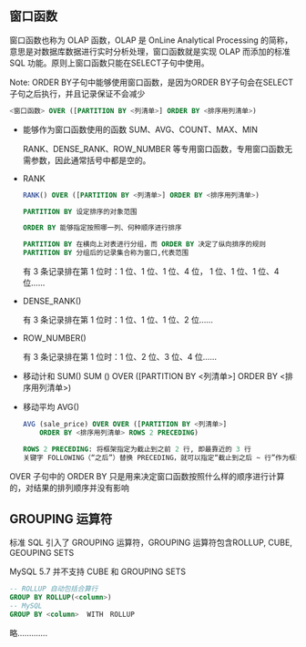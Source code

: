 
## 窗口函数
窗口函数也称为 OLAP 函数，OLAP 是 OnLine Analytical Processing 的简称，意思是对数据库数据进行实时分析处理，窗口函数就是实现 OLAP 而添加的标准 SQL 功能。原则上窗口函数只能在SELECT子句中使用。

Note: ORDER BY子句中能够使用窗口函数，是因为ORDER BY子句会在SELECT子句之后执行，并且记录保证不会减少
```SQL
<窗口函数> OVER ([PARTITION BY <列清单>] ORDER BY <排序用列清单>)
```
* 能够作为窗口函数使用的函数
    SUM、AVG、COUNT、MAX、MIN
    
    RANK、DENSE_RANK、ROW_NUMBER 等专用窗口函数，专用窗口函数无需参数，因此通常括号中都是空的。

* RANK
    ```SQL
    RANK() OVER ([PARTITION BY <列清单>] ORDER BY <排序用列清单>)

    PARTITION BY 设定排序的对象范围

    ORDER BY 能够指定按照哪一列、何种顺序进行排序

    PARTITION BY 在横向上对表进行分组，而 ORDER BY 决定了纵向排序的规则
    PARTITION BY 分组后的记录集合称为窗口,代表范围
    ```
    有 3 条记录排在第 1 位时：1 位、1 位、1 位、4 位，
    1 位、1 位、1 位、4 位……

* DENSE_RANK()
    
    有 3 条记录排在第 1 位时：1 位、1 位、1 位、2 位……

* ROW_NUMBER()

    有 3 条记录排在第 1 位时：1 位、2 位、3 位、4 位……


* 移动计和 SUM()
    SUM (<column>) OVER ([PARTITION BY <列清单>] ORDER BY <排序用列清单>)

* 移动平均 AVG()

    ```SQL
    AVG (sale_price) OVER OVER ([PARTITION BY <列清单>]
        ORDER BY <排序用列清单> ROWS 2 PRECEDING)
    
    ROWS 2 PRECEDING: 将框架指定为截止到之前 2 行, 即最靠近的 3 行
    关键字 FOLLOWING（“之后”）替换 PRECEDING，就可以指定“截止到之后 ~ 行”作为框架
    ```


OVER 子句中的 ORDER BY 只是用来决定窗口函数按照什么样的顺序进行计算的，对结果的排列顺序并没有影响

## GROUPING 运算符
标准 SQL 引入了 GROUPING 运算符，GROUPING 运算符包含ROLLUP, CUBE, GEOUPING SETS

MySQL 5.7 并不支持 CUBE 和 GROUPING SETS
```SQL
-- ROLLUP 自动包括合算行
GROUP BY ROLLUP(<column>)
-- MySQL
GROUP BY <column>  WITH　ROLLUP
```


略.............